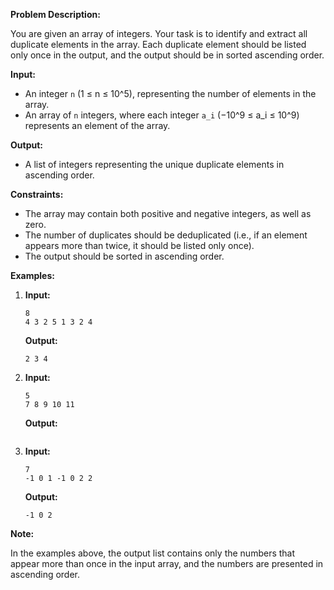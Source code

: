 **Problem Description:**

You are given an array of integers. Your task is to identify and extract all duplicate elements in the array. Each duplicate element should be listed only once in the output, and the output should be in sorted ascending order.

**Input:**

- An integer `n` (1 ≤ n ≤ 10^5), representing the number of elements in the array.
- An array of `n` integers, where each integer `a_i` (−10^9 ≤ a_i ≤ 10^9) represents an element of the array.

**Output:**

- A list of integers representing the unique duplicate elements in ascending order.

**Constraints:**

- The array may contain both positive and negative integers, as well as zero.
- The number of duplicates should be deduplicated (i.e., if an element appears more than twice, it should be listed only once).
- The output should be sorted in ascending order.

**Examples:**

1. **Input:**
   ```
   8
   4 3 2 5 1 3 2 4
   ```
   **Output:**
   ```
   2 3 4
   ```

2. **Input:**
   ```
   5
   7 8 9 10 11
   ```
   **Output:**
   ```
   ```

3. **Input:**
   ```
   7
   -1 0 1 -1 0 2 2
   ```
   **Output:**
   ```
   -1 0 2
   ```

**Note:**

In the examples above, the output list contains only the numbers that appear more than once in the input array, and the numbers are presented in ascending order.